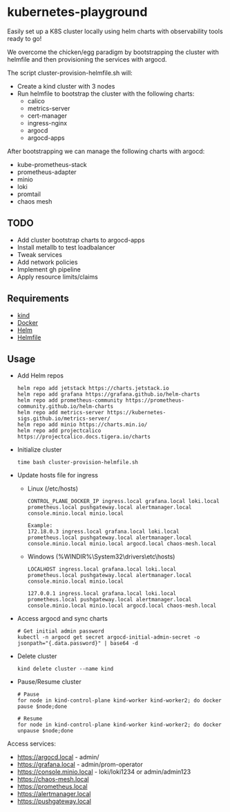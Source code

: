 # kubernetes-playground

Easily set up a K8S cluster locally using helm charts with observability tools ready to go!

We overcome the chicken/egg paradigm by bootstrapping the cluster with helmfile and then provisioning the services with argocd.

The script cluster-provision-helmfile.sh will:
- Create a kind cluster with 3 nodes
- Run helmfile to bootstrap the cluster with the following charts:
  - calico
  - metrics-server
  - cert-manager
  - ingress-nginx
  - argocd
  - argocd-apps

After bootstrapping we can manage the following charts with argocd:
  - kube-prometheus-stack
  - prometheus-adapter
  - minio
  - loki
  - promtail
  - chaos mesh


## TODO
- Add cluster bootstrap charts to argocd-apps
- Install metallb to test loadbalancer
- Tweak services
- Add network policies
- Implement gh pipeline
- Apply resource limits/claims

## Requirements

- [kind](https://kind.sigs.k8s.io/)
- [Docker](https://github.com/docker/docker-install)
- [Helm](https://github.com/docker/docker-install)
- [Helmfile](https://github.com/helmfile/helmfile#installation)

## Usage

- Add Helm repos

      helm repo add jetstack https://charts.jetstack.io
      helm repo add grafana https://grafana.github.io/helm-charts
      helm repo add prometheus-community https://prometheus-community.github.io/helm-charts
      helm repo add metrics-server https://kubernetes-sigs.github.io/metrics-server/
      helm repo add minio https://charts.min.io/
      helm repo add projectcalico https://projectcalico.docs.tigera.io/charts

- Initialize cluster

      time bash cluster-provision-helmfile.sh

- Update hosts file for ingress

  - Linux (/etc/hosts)


        CONTROL_PLANE_DOCKER_IP ingress.local grafana.local loki.local prometheus.local pushgateway.local alertmanager.local console.minio.local minio.local

        Example:
        172.18.0.3 ingress.local grafana.local loki.local prometheus.local pushgateway.local alertmanager.local console.minio.local minio.local argocd.local chaos-mesh.local

  - Windows (%WINDIR%\System32\drivers\etc\hosts)

        LOCALHOST ingress.local grafana.local loki.local prometheus.local pushgateway.local alertmanager.local console.minio.local minio.local

        127.0.0.1 ingress.local grafana.local loki.local prometheus.local pushgateway.local alertmanager.local console.minio.local minio.local argocd.local chaos-mesh.local

- Access argocd and sync charts

      # Get initial admin password
      kubectl -n argocd get secret argocd-initial-admin-secret -o jsonpath="{.data.password}" | base64 -d

- Delete cluster

      kind delete cluster --name kind

- Pause/Resume cluster

      # Pause
      for node in kind-control-plane kind-worker kind-worker2; do docker pause $node;done

      # Resume
      for node in kind-control-plane kind-worker kind-worker2; do docker unpause $node;done

Access services:
- https://argocd.local - admin/
- https://grafana.local - admin/prom-operator
- https://console.minio.local - loki/loki1234 or admin/admin123
- https://chaos-mesh.local
- https://prometheus.local
- https://alertmanager.local
- https://pushgateway.local
